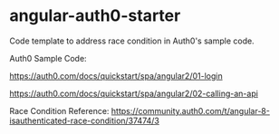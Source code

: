 # angular-auth0-starter

Code template to address race condition in Auth0's sample code.

Auth0 Sample Code: 

https://auth0.com/docs/quickstart/spa/angular2/01-login

https://auth0.com/docs/quickstart/spa/angular2/02-calling-an-api

Race Condition Reference:
https://community.auth0.com/t/angular-8-isauthenticated-race-condition/37474/3
